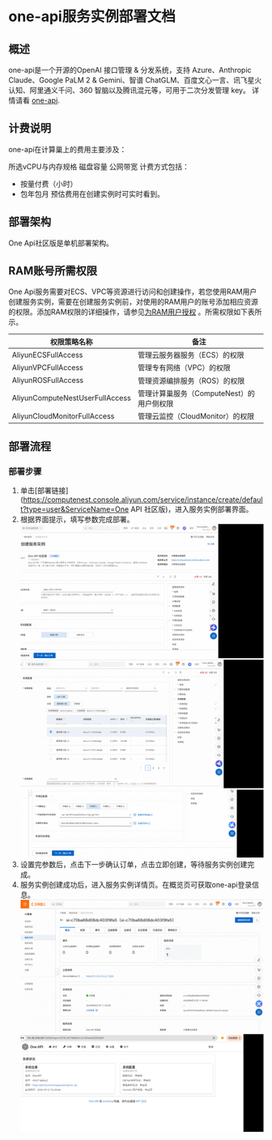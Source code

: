 # one-api服务实例部署文档

## 概述


one-api是一个开源的OpenAI 接口管理 & 分发系统，支持 Azure、Anthropic Claude、Google PaLM 2 & Gemini、智谱 ChatGLM、百度文心一言、讯飞星火认知、阿里通义千问、360 智脑以及腾讯混元等，可用于二次分发管理 key。
详情请看 [one-api](https://github.com/songquanpeng/one-api).


## 计费说明



one-api在计算巢上的费用主要涉及：

所选vCPU与内存规格
磁盘容量
公网带宽
计费方式包括：
- 按量付费（小时）
- 包年包月
预估费用在创建实例时可实时看到。


## 部署架构

One Api社区版是单机部署架构。

## RAM账号所需权限



One Api服务需要对ECS、VPC等资源进行访问和创建操作，若您使用RAM用户创建服务实例，需要在创建服务实例前，对使用的RAM用户的账号添加相应资源的权限。添加RAM权限的详细操作，请参见[为RAM用户授权](https://help.aliyun.com/document_detail/121945.html)
。所需权限如下表所示。

| 权限策略名称                          | 备注                         |
|---------------------------------|----------------------------|
| AliyunECSFullAccess             | 管理云服务器服务（ECS）的权限           |
| AliyunVPCFullAccess             | 管理专有网络（VPC）的权限             |
| AliyunROSFullAccess             | 管理资源编排服务（ROS）的权限           |
| AliyunComputeNestUserFullAccess | 管理计算巢服务（ComputeNest）的用户侧权限 |
| AliyunCloudMonitorFullAccess    | 管理云监控（CloudMonitor）的权限     |


## 部署流程

### 部署步骤


1. 单击[部署链接](https://computenest.console.aliyun.com/service/instance/create/default?type=user&ServiceName=One API 社区版)，进入服务实例部署界面。
2. 根据界面提示，填写参数完成部署。
![img.png](img.png)
![img_1.png](img_1.png)
![img_2.png](img_2.png)
3. 设置完参数后，点击下一步确认订单，点击立即创建，等待服务实例创建完成。
4. 服务实例创建成功后，进入服务实例详情页。在概览页可获取one-api登录信息。
![img_3.png](img_3.png)
![img_4.png](img_4.png)

   
